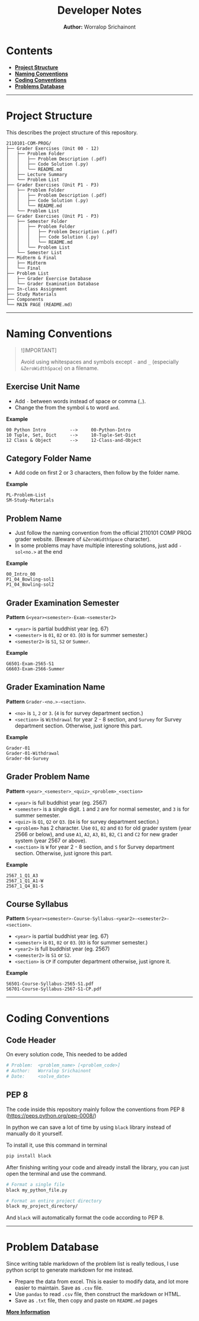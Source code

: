 <div align="center">
  <h1> Developer Notes </h1>  
  <b>Author:</b> Worralop Srichainont
</div>

# Contents

-   [**Project Structure**](#project-structure)
-   [**Naming Conventions**](#naming-conventions)
-   [**Coding Conventions**](#coding-conventions)
-   [**Problems Database**](#problem-database)

---

# Project Structure

This describes the project structure of this repository.

```
2110101-COM-PROG/
├── Grader Exercises (Unit 00 - 12)
│   ├── Problem Folder
│   │   ├── Problem Description (.pdf)
│   │   ├── Code Solution (.py)
│   │   └── README.md
│   ├── Lecture Summary
│   └── Problem List
├── Grader Exercises (Unit P1 - P3)
│   ├── Problem Folder
│   │   ├── Problem Description (.pdf)
│   │   ├── Code Solution (.py)
│   │   └── README.md
│   └── Problem List
├── Grader Exercises (Unit P1 - P3)
│   ├── Semester Folder
│   │   ├── Problem Folder
│   │   │   ├── Problem Description (.pdf)
│   │   │   ├── Code Solution (.py)
│   │   │   └── README.md
│   │   └── Problem List
│   └── Semester List
├── Midterm & Final
│   ├── Midterm
│   └── Final
├── Problem List
│   ├── Grader Exercise Database
│   └── Grader Examination Database
├── In-class Assignment
├── Study Materials
├── Components
└── MAIN PAGE (README.md)
```

---

# Naming Conventions

> ![IMPORTANT]
>
> Avoid using whitespaces and symbols except `-` and `_` (especially
> `&ZeroWidthSpace`) on a filename.

## Exercise Unit Name

-   Add `-` between words instead of space or comma (`,`).
-   Change the from the symbol `&` to word `and`.

**Example**

```
00 Python Intro         -->     00-Python-Intro
10 Tuple, Set, Dict     -->     10-Tuple-Set-Dict
12 Class & Object       -->     12-Class-and-Object
```

## Category Folder Name

-   Add code on first 2 or 3 characters, then follow by the folder name.

**Example**

```
PL-Problem-List
SM-Study-Materials
```

## Problem Name

-   Just follow the naming convention from the official 2110101 COMP PROG grader
    website. (Beware of `&ZeroWidthSpace` character).
-   In some problems may have multiple interesting solutions, just add
    `-sol<no.>` at the end

**Example**

```
00_Intro_00
P1_04_Bowling-sol1
P1_04_Bowling-sol2
```

## Grader Examination Semester

**Pattern** `G<year><semester>-Exam-<semester2>`

-   `<year>` is partial buddhist year (eg. 67)
-   `<semester>` is `01`, `02` or `03`. (`03` is for summer semester.)
-   `<semester2>` is `S1`, `S2` or `Summer`.

**Example**

```
G6501-Exam-2565-S1
G6603-Exam-2566-Summer
```

## Grader Examination Name

**Pattern** `Grader-<no.>-<section>`.

-   `<no>` is `1`, `2` or `3`. (`4` is for survey department section.)
-   `<section>` is `Withdrawal` for year 2 - 8 section, and `Survey` for Survey
    department section. Otherwise, just ignore this part.

**Example**

```
Grader-01
Grader-01-Withdrawal
Grader-04-Survey
```

## Grader Problem Name

**Pattern** `<year>_<semester>_<quiz>_<problem>_<section>`

-   `<year>` is full buddhist year (eg. 2567)
-   `<semester>` is a single digit. `1` and `2` are for normal semester, and `3`
    is for summer semester.
-   `<quiz>` is `Q1`, `Q2` or `Q3`. (`Q4` is for survey department section.)
-   `<problem>` has 2 character. Use `01`, `02` and `03` for old grader system
    (year 2566 or below), and use `A1`, `A2`, `A3`, `B1`, `B2`, `C1` and `C2`
    for new grader system (year 2567 or above).
-   `<section>` is `W` for year 2 - 8 section, and `S` for Survey department
    section. Otherwise, just ignore this part.

**Example**

```
2567_1_Q1_A3
2567_1_Q1_A1-W
2567_1_Q4_B1-S
```

## Course Syllabus

**Pattern** `S<year><semester>-Course-Syllabus-<year2>-<semester2>-<section>`.

-   `<year>` is partial buddhist year (eg. 67)
-   `<semester>` is `01`, `02` or `03`. (`03` is for summer semester.)
-   `<year2>` is full buddhist year (eg. 2567)
-   `<semester2>` is `S1` or `S2`.
-   `<section>` is `CP` if computer department otherwise, just ignore it.

**Example**

```
S6501-Course-Syllabus-2565-S1.pdf
S6701-Course-Syllabus-2567-S1-CP.pdf
```

---

# Coding Conventions

## Code Header

On every solution code, This needed to be added

```python
# Problem:  <problem_name> [<problem_code>]
# Author:   Worralop Srichainont
# Date:     <solve_date>
```

## PEP 8

The code inside this repository mainly follow the conventions from PEP 8
(https://peps.python.org/pep-0008/)

In python we can save a lot of time by using `black` library instead of manually
do it yourself.

To install it, use this command in terminal

```bash
pip install black
```

After finishing writing your code and already install the library, you can just
open the terminal and use the command.

```bash
# Format a single file
black my_python_file.py

# Format an entire project directory
black my_project_directory/
```

And `black` will automatically format the code according to PEP 8.

---

# Problem Database

Since writing table markdown of the problem list is really tedious, I use python
script to generate markdown for me instead.

-   Prepare the data from excel. This is easier to modify data, and lot more
    easier to maintain. Save as `.csv` file.
-   Use `pandas` to read `.csv` file, then construct the markdown or HTML.
-   Save as `.txt` file, then copy and paste on `README.md` pages

[**More Information**](/PL-Problem-List/database/)
